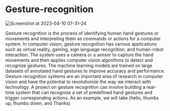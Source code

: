 # Gesture-recognition

![Screenshot at 2023-04-10 07-31-24](https://user-images.githubusercontent.com/99510125/230841362-7530f2a5-c24f-4f00-a219-0940015c781a.png)


Gesture recognition is the process of identifying human hand gestures or movements and interpreting them as commands or actions
for a computer system. In computer vision, gesture recognition has various applications such as virtual reality, gaming, sign language 
recognition, and human-robot interaction. The system uses a camera or a sensor to capture the hand movements and then applies computer vision 
algorithms to detect and recognize gestures. The machine learning models are trained on large datasets of annotated hand gestures to improve
accuracy and performance. Gesture recognition systems are an important area of research in computer vision and have the potential to 
revolutionize the way we interact with technology. A project on gesture recognition can involve building a real-time system that can
recognize a set of predefined hand gestures and trigger corresponding actions.
As an example, we will take (hello, thumbs up, thumbs down, and Thanks)
